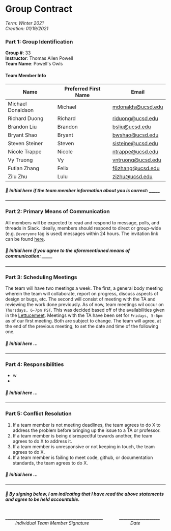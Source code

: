 # Group Contract
*Term: Winter 2021 <br/>
Creation: 01/19/2021*

### Part 1: Group Identification
**Group #**: 33 <br/>
**Instructor**: Thomas Allen Powell <br/>
**Team Name**: Powell's Owls <br/>

#### Team Member Info
| Name              | Preferred First Name | Email             | 
| ----------------- | -------------------- | ----------------- | 
| Michael Donaldson | Michael              | mdonalds@ucsd.edu |
| Richard Duong     | Richard              | riduong@ucsd.edu  |
| Brandon Liu       | Brandon              | bsliu@ucsd.edu    |
| Bryant Shao       | Bryant               | bwshao@ucsd.edu   |
| Steven Steiner    | Steven               | sisteine@ucsd.edu |
| Nicole Trappe     | Nicole               | ntrappe@ucsd.edu  |
| Vy Truong         | Vy                   | vntruong@ucsd.edu |
| Futian Zhang      | Felix                | f6zhang@ucsd.edu  |
| Zilu Zhu          | Lulu                 | zizhu@ucsd.edu    |

##### :rotating_light: Initial here if the team member information about you is correct: _____ 

---

### Part 2: Primary Means of Communication
All members will be expected to read and respond to message, polls, and threads in Slack. Ideally, members should respond to direct  or group-wide (e.g. `@everyone` tag is used) messages within 24 hours.
The invitation link can be found [here](https://join.slack.com/t/cse110-w21-group33/shared_invite/zt-l1o6cpnk-heUleWLule7i100Vz07QsA).

##### :rotating_light: Initial here if you agree to the aforementioned means of communication: _____

---

### Part 3: Scheduling Meetings
The team will have two meetings a week. The first, a general body meeting wherein the team will collaborate, 
report on progress, discuss aspects of design or bugs, etc. The second will consist of meeting with the TA and reviewing
the work done previously. As of now, team meetings wil occur on `Thursdays, 6-7pm PST`. This was decided based off of the availabilities given in the [Lettucemeet](https://lettucemeet.com/l/123Jx). Meetings with the TA have been set for `Fridays, 5-6pm` as of our first meeting. Both are subject to change. The team will agree, at the end of the previous meeting, to set the date and time of the following one. 

##### :rotating_light: Initial here ...

___

### Part 4: Responsibilities
- w
- 

##### :rotating_light: Initial here ...

---

### Part 5: Conflict Resolution
1. If a team member is not meeting deadlines, the team agrees to do X to address the problem before bringing up the issue to a TA or professor. 
2. If a team member is being disrespectful towards another, the team agrees to do X to address it. 
3. If a team member is unresponsive or not keeping in touch, the team agrees to do X.
4. If a team member is failing to meet code, github, or documentation standards, the team agrees to do X.

##### :rotating_light: Initial here ...

---

##### :rotating_light: By signing below, I am indicating that I have read the above statements and agree to be held accountable. <br/> <br/>

________________________________________________ &nbsp; &nbsp; &nbsp; &nbsp; &nbsp; &nbsp; ____________________ <br/>
&nbsp; &nbsp; &nbsp; &nbsp; *Individual Team Member Signature* &nbsp; &nbsp; &nbsp; &nbsp; &nbsp; &nbsp; &nbsp; &nbsp; &nbsp; &nbsp; &nbsp; &nbsp; &nbsp; &nbsp; &nbsp; &nbsp; *Date*
